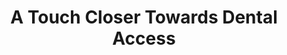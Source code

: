 ---
pid: fs159
title: A Touch Closer Towards Dental Access
location_transcription: Close to Philly Please Touch Museum
coordinates: "[-75.209301050049, 39.979372762036]"
zipcode: '19104'
gen_neighborhood: West Philadelphia
neighborhood: University City,Belmont,Parkside,Powelton Village
outside_phl: 
age: '24'
age_range: 20-29
instagram: 
image_file_name: fs_159.jpg
proposal_transcription: Philadelphia is home to two incredible dental schools - Penn
  and Temple, but yet according to SEPA in 2014, Philadelphia county has the highest
  % of children who did not see a dentist in the past year (15.3%). This monument
  serves as a visual public health reminder on the importance of oral care and our
  goal to increase access and awareness.
topic: Health,Youth
topic_summary: 0, 0, 0
type: Interactive,Sculpture Statue
keywords_other: 
credit: 'Katherine Shi #PhillyTooth'
image_labels: multi colored hand imprints from the Philly public school children
twitter: 
facebook: 
permalink: "/monuments/fs159/"
layout: item-page
---